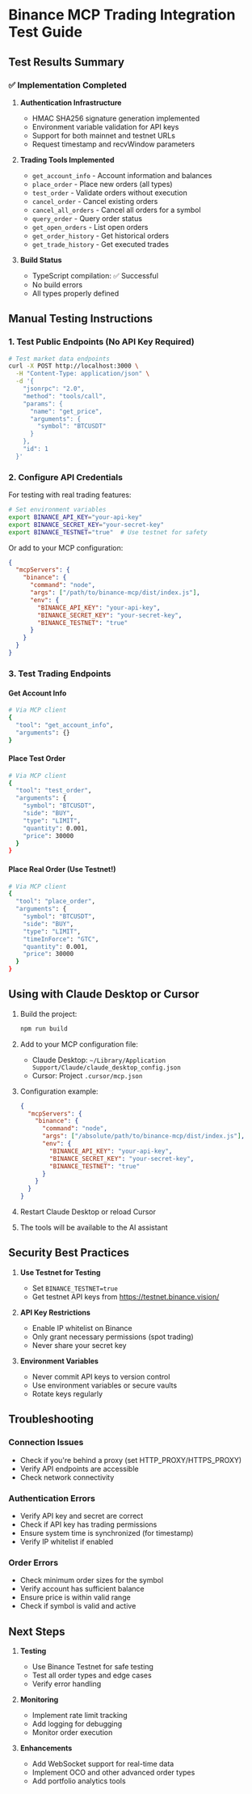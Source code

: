 # Binance MCP Trading Integration Test Guide

## Test Results Summary

### ✅ Implementation Completed

1. **Authentication Infrastructure**
   - HMAC SHA256 signature generation implemented
   - Environment variable validation for API keys
   - Support for both mainnet and testnet URLs
   - Request timestamp and recvWindow parameters

2. **Trading Tools Implemented**
   - `get_account_info` - Account information and balances
   - `place_order` - Place new orders (all types)
   - `test_order` - Validate orders without execution
   - `cancel_order` - Cancel existing orders
   - `cancel_all_orders` - Cancel all orders for a symbol
   - `query_order` - Query order status
   - `get_open_orders` - List open orders
   - `get_order_history` - Get historical orders
   - `get_trade_history` - Get executed trades

3. **Build Status**
   - TypeScript compilation: ✅ Successful
   - No build errors
   - All types properly defined

## Manual Testing Instructions

### 1. Test Public Endpoints (No API Key Required)

```bash
# Test market data endpoints
curl -X POST http://localhost:3000 \
  -H "Content-Type: application/json" \
  -d '{
    "jsonrpc": "2.0",
    "method": "tools/call",
    "params": {
      "name": "get_price",
      "arguments": {
        "symbol": "BTCUSDT"
      }
    },
    "id": 1
  }'
```

### 2. Configure API Credentials

For testing with real trading features:

```bash
# Set environment variables
export BINANCE_API_KEY="your-api-key"
export BINANCE_SECRET_KEY="your-secret-key"
export BINANCE_TESTNET="true"  # Use testnet for safety
```

Or add to your MCP configuration:

```json
{
  "mcpServers": {
    "binance": {
      "command": "node",
      "args": ["/path/to/binance-mcp/dist/index.js"],
      "env": {
        "BINANCE_API_KEY": "your-api-key",
        "BINANCE_SECRET_KEY": "your-secret-key",
        "BINANCE_TESTNET": "true"
      }
    }
  }
}
```

### 3. Test Trading Endpoints

#### Get Account Info
```bash
# Via MCP client
{
  "tool": "get_account_info",
  "arguments": {}
}
```

#### Place Test Order
```bash
# Via MCP client
{
  "tool": "test_order",
  "arguments": {
    "symbol": "BTCUSDT",
    "side": "BUY",
    "type": "LIMIT",
    "quantity": 0.001,
    "price": 30000
  }
}
```

#### Place Real Order (Use Testnet!)
```bash
# Via MCP client
{
  "tool": "place_order",
  "arguments": {
    "symbol": "BTCUSDT",
    "side": "BUY",
    "type": "LIMIT",
    "timeInForce": "GTC",
    "quantity": 0.001,
    "price": 30000
  }
}
```

## Using with Claude Desktop or Cursor

1. Build the project:
   ```bash
   npm run build
   ```

2. Add to your MCP configuration file:
   - Claude Desktop: `~/Library/Application Support/Claude/claude_desktop_config.json`
   - Cursor: Project `.cursor/mcp.json`

3. Configuration example:
   ```json
   {
     "mcpServers": {
       "binance": {
         "command": "node",
         "args": ["/absolute/path/to/binance-mcp/dist/index.js"],
         "env": {
           "BINANCE_API_KEY": "your-api-key",
           "BINANCE_SECRET_KEY": "your-secret-key",
           "BINANCE_TESTNET": "true"
         }
       }
     }
   }
   ```

4. Restart Claude Desktop or reload Cursor

5. The tools will be available to the AI assistant

## Security Best Practices

1. **Use Testnet for Testing**
   - Set `BINANCE_TESTNET=true`
   - Get testnet API keys from https://testnet.binance.vision/

2. **API Key Restrictions**
   - Enable IP whitelist on Binance
   - Only grant necessary permissions (spot trading)
   - Never share your secret key

3. **Environment Variables**
   - Never commit API keys to version control
   - Use environment variables or secure vaults
   - Rotate keys regularly

## Troubleshooting

### Connection Issues
- Check if you're behind a proxy (set HTTP_PROXY/HTTPS_PROXY)
- Verify API endpoints are accessible
- Check network connectivity

### Authentication Errors
- Verify API key and secret are correct
- Check if API key has trading permissions
- Ensure system time is synchronized (for timestamp)
- Verify IP whitelist if enabled

### Order Errors
- Check minimum order sizes for the symbol
- Verify account has sufficient balance
- Ensure price is within valid range
- Check if symbol is valid and active

## Next Steps

1. **Testing**
   - Use Binance Testnet for safe testing
   - Test all order types and edge cases
   - Verify error handling

2. **Monitoring**
   - Implement rate limit tracking
   - Add logging for debugging
   - Monitor order execution

3. **Enhancements**
   - Add WebSocket support for real-time data
   - Implement OCO and other advanced order types
   - Add portfolio analytics tools